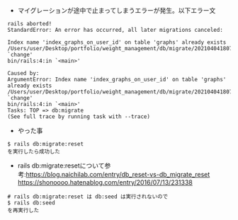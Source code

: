 - マイグレーションが途中で止まってしまうエラーが発生。以下エラー文
```
rails aborted!
StandardError: An error has occurred, all later migrations canceled:

Index name 'index_graphs_on_user_id' on table 'graphs' already exists
/Users/user/Desktop/portfolio/weight_management/db/migrate/20210404180742_create_graphs.rb:3:in `change'
bin/rails:4:in `<main>'

Caused by:
ArgumentError: Index name 'index_graphs_on_user_id' on table 'graphs' already exists
/Users/user/Desktop/portfolio/weight_management/db/migrate/20210404180742_create_graphs.rb:3:in `change'
bin/rails:4:in `<main>'
Tasks: TOP => db:migrate
(See full trace by running task with --trace)
```

- やった事
```
$ rails db:migrate:reset
を実行したら成功した
```
- rails db:migrate:resetについて参考:https://blog.naichilab.com/entry/db_reset-vs-db_migrate_reset https://shonoooo.hatenablog.com/entry/2016/07/13/231338
```
# rails db:migrate:reset は db:seed は実行されないので
$ rails db:seed
を再実行した
```
